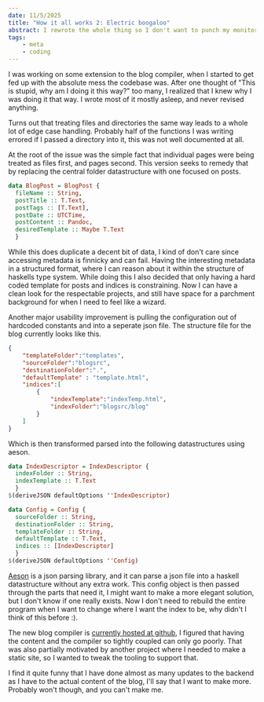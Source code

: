 ```yaml
---
date: 11/5/2025
title: "How it all works 2: Electric boogaloo"
abstract: I rewrote the whole thing so I don't want to punch my monitor when I want to add anything.
tags:
    - meta
    - coding
---
```

I was working on some extension to the blog compiler, when I started to get fed up with the absolute mess the codebase was.
After one thought of "This is stupid, why am I doing it this way?" too many, I realized that I knew why I was doing it that way.
I wrote most of it mostly asleep, and never revised anything.

<aside>
Turns out that treating files and directories the same way leads to a whole lot of edge case handling.
Probably half of the functions I was writing errored if I passed a directory into it, this was not well documented at all.
</aside>

At the root of the issue was the simple fact that individual pages were being treated as files first, and pages second.
This version seeks to remedy that by replacing the central folder datastructure with one focused on posts.

```haskell
data BlogPost = BlogPost {
  fileName :: String,
  postTitle :: T.Text,
  postTags :: [T.Text],
  postDate :: UTCTime,
  postContent :: Pandoc,
  desiredTemplate :: Maybe T.Text
  }
```

While this does duplicate a decent bit of data, I kind of don't care since accessing metadata is finnicky and can fail.
Having the interesting metadata in a structured format, where I can reason about it within the structure of haskells type system.
While doing this I also decided that only having a hard coded template for posts and indices is constraining.
Now I can have a clean look for the respectable projects, and still have space for a parchment background for when I need to feel like a wizard.

Another major usability improvement is pulling the configuration out of hardcoded constants and into a seperate json file.
The structure file for the blog currently looks like this.

```json
{
    "templateFolder":"templates",
    "sourceFolder":"blogsrc",
    "destinationFolder":".",
    "defaultTemplate" : "template.html",
    "indices":[
        {
            "indexTemplate":"indexTemp.html",
            "indexFolder":"blogsrc/blog"
        }
    ]
}
```

Which is then transformed parsed into the following datastructures using aeson.

```haskell
data IndexDescriptor = IndexDescriptor {
  indexFolder :: String,
  indexTemplate :: T.Text
  }
$(deriveJSON defaultOptions ''IndexDescriptor)

data Config = Config {
  sourceFolder :: String,
  destinationFolder :: String,
  templateFolder :: String,
  defaultTemplate :: T.Text,
  indices :: [IndexDescriptor]
  }
$(deriveJSON defaultOptions ''Config)
```

[Aeson](https://hackage.haskell.org/package/aeson) is a json parsing library, and it can parse a json file into a haskell datastructure without any extra work.
This config object is then passed through the parts that need it, I might want to make a more elegant solution, but I don't know if one really exists.
Now I don't need to rebuild the entire program when I want to change where I want the index to be, why didn't I think of this before :).

The new blog compiler is [currently hosted at github](https://github.com/Zepeacedust/Blog-Compiler), I figured that having the content and the compiler so tightly coupled can only go poorly.
That was also partially motivated by another project where I needed to make a static site, so I wanted to tweak the tooling to support that.

I find it quite funny that I have done almost as many updates to the backend as I have to the actual content of the blog, I'll say that I want to make more.
Probably won't though, and you can't make me.
